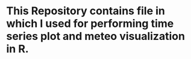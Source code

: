 # This Repository contains file in which I used for performing time series plot and meteo visualization in R.
